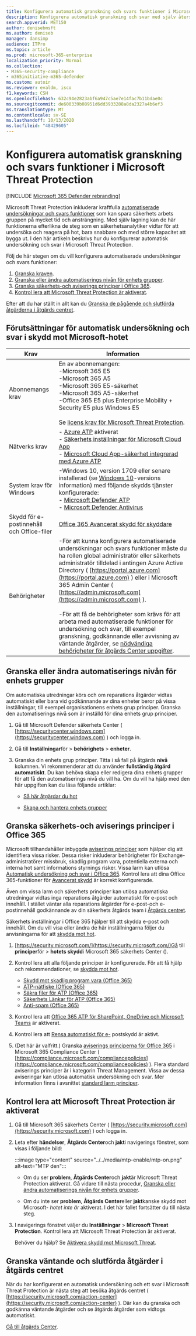 ```yaml
---
title: Konfigurera automatisk granskning och svars funktioner i Microsoft Threat Protection
description: Konfigurera automatisk granskning och svar med själv återställnings skydd
search.appverid: MET150
author: denisebmsft
ms.author: deniseb
manager: dansimp
audience: ITPro
ms.topic: article
ms.prod: microsoft-365-enterprise
localization_priority: Normal
ms.collection:
- M365-security-compliance
- m365initiative-m365-defender
ms.custom: autoir
ms.reviewer: evaldm, isco
f1.keywords: CSH
ms.openlocfilehash: 632c94e2823abf6a947c5ae7e14fac7b11bdae0c
ms.sourcegitcommit: de600339b08951d6dd3933288a8da2327a4b6ef3
ms.translationtype: MT
ms.contentlocale: sv-SE
ms.lasthandoff: 10/13/2020
ms.locfileid: "48429605"
---
```

# <a name="configure-automated-investigation-and-response-capabilities-in-microsoft-threat-protection"></a>Konfigurera automatisk granskning och svars funktioner i Microsoft Threat Protection

[!INCLUDE [Microsoft 365 Defender rebranding](../includes/microsoft-defender.md)]


Microsoft Threat Protection inkluderar kraftfulla [automatiserade undersökningar och svars funktioner](mtp-autoir.md) som kan spara säkerhets arbets gruppen på mycket tid och ansträngning. Med själv lagning kan de här funktionerna efterlikna de steg som en säkerhetsanalytiker vidtar för att undersöka och reagera på hot, bara snabbare och med större kapacitet att bygga ut. I den här artikeln beskrivs hur du konfigurerar automatisk undersökning och svar i Microsoft Threat Protection.

Följ de här stegen om du vill konfigurera automatiserade undersökningar och svars funktioner:

1. [Granska kraven](#prerequisites-for-automated-investigation-and-response-in-microsoft-threat-protection).
2. [Granska eller ändra automatiserings nivån för enhets grupper](#review-or-change-the-automation-level-for-device-groups).
3. [Granska säkerhets-och aviserings principer i Office 365](#review-your-security-and-alert-policies-in-office-365).
4. [Kontrol lera att Microsoft Threat Protection är aktiverat](#make-sure-microsoft-threat-protection-is-turned-on).

Efter att du har ställt in allt kan du [Granska de pågående och slutförda åtgärderna i åtgärds centret](#review-pending-and-completed-actions-in-the-action-center). 


## <a name="prerequisites-for-automated-investigation-and-response-in-microsoft-threat-protection"></a>Förutsättningar för automatisk undersökning och svar i skydd mot Microsoft-hotet

|Krav |Information |
|--|--|
|Abonnemangs krav |En av abonnemangen: <br/>-Microsoft 365 E5 <br/>-Microsoft 365 A5 <br/>-Microsoft 365 E5-säkerhet<br/>-Microsoft 365 A5-säkerhet<br/>-Office 365 E5 plus Enterprise Mobility + Security E5 plus Windows E5<br/><br/>Se [licens krav för Microsoft Threat Protection](https://docs.microsoft.com/microsoft-365/security/mtp/prerequisites?#licensing-requirements).|
|Nätverks krav |- [Azure ATP](https://docs.microsoft.com/azure-advanced-threat-protection/what-is-atp) aktiverat<br/>- [Säkerhets inställningar för Microsoft Cloud App](https://docs.microsoft.com/cloud-app-security/what-is-cloud-app-security)<br/>- [Microsoft Cloud App-säkerhet integrerad med Azure ATP](https://docs.microsoft.com/cloud-app-security/aatp-integration) |
|System krav för Windows |-Windows 10, version 1709 eller senare installerad (se [Windows 10](https://docs.microsoft.com/windows/release-information/)-versions information) med följande skydds tjänster konfigurerade:<br/>- [Microsoft Defender ATP](https://docs.microsoft.com/windows/security/threat-protection/microsoft-defender-atp/configure-endpoints) <br/>- [Microsoft Defender Antivirus](https://docs.microsoft.com/windows/security/threat-protection/windows-defender-antivirus/configure-windows-defender-antivirus-features) |
|Skydd för e-postinnehåll och Office-filer |[Office 365 Avancerat skydd för skyddare](https://docs.microsoft.com/microsoft-365/security/office-365-security/office-365-atp#configure-atp-policies) |
|Behörigheter |-För att kunna konfigurera automatiserade undersökningar och svars funktioner måste du ha rollen global administratör eller säkerhets administratör tilldelad i antingen Azure Active Directory ( [https://portal.azure.com](https://portal.azure.com) ) eller i Microsoft 365 Admin Center ( [https://admin.microsoft.com](https://admin.microsoft.com) ).<br/><br/>-För att få de behörigheter som krävs för att arbeta med automatiserade funktioner för undersökning och svar, till exempel granskning, godkännande eller avvisning av väntande åtgärder, se [nödvändiga behörigheter för åtgärds Center uppgifter](mtp-action-center.md#required-permissions-for-action-center-tasks). |

## <a name="review-or-change-the-automation-level-for-device-groups"></a>Granska eller ändra automatiserings nivån för enhets grupper

Om automatiska utredningar körs och om reparations åtgärder vidtas automatiskt eller bara vid godkännande av dina enheter beror på vissa inställningar, till exempel organisationens enhets grup principer. Granska den automatiserings nivå som är inställd för dina enhets grup principer.

1. Gå till Microsoft Defender säkerhets Center ( [https://securitycenter.windows.com](https://securitycenter.windows.com) ) och logga in.

2. Gå till **Inställningar**för  >  **behörighets**  >  **enheter**. 

3. Granska din enhets grup principer. Titta i så fall på åtgärds **nivå** kolumnen. Vi rekommenderar att du använder **fullständig åtgärd automatiskt**.  Du kan behöva skapa eller redigera dina enhets grupper för att få den automatiserings nivå du vill ha. Om du vill ha hjälp med den här uppgiften kan du läsa följande artiklar:

   - [Så här åtgärdar du hot](https://docs.microsoft.com/windows/security/threat-protection/microsoft-defender-atp/automated-investigations#how-threats-are-remediated)
   
   - [Skapa och hantera enhets grupper](https://docs.microsoft.com/windows/security/threat-protection/microsoft-defender-atp/machine-groups) 

## <a name="review-your-security-and-alert-policies-in-office-365"></a>Granska säkerhets-och aviserings principer i Office 365

Microsoft tillhandahåller inbyggda [aviserings principer](https://docs.microsoft.com/microsoft-365/compliance/alert-policies) som hjälper dig att identifiera vissa risker. Dessa risker inkluderar behörigheter för Exchange-administratörer missbruk, skadlig program vara, potentiella externa och interna hot samt informations styrnings risker. Vissa larm kan utlösa [Automatisk undersökning och svar i Office 365](https://docs.microsoft.com/microsoft-365/security/office-365-security/office-365-air). Kontrol lera att dina Office 365-funktioner för [Avancerat skydd](https://docs.microsoft.com/microsoft-365/security/office-365-security/office-365-atp) är korrekt konfigurerade.

Även om vissa larm och säkerhets principer kan utlösa automatiska utredningar vidtas inga reparations åtgärder automatiskt för e-post och innehåll. I stället väntar alla reparations åtgärder för e-post-och e-postinnehåll godkännande av din säkerhets åtgärds team i [Åtgärds centret](mtp-action-center.md).

Säkerhets inställningar i Office 365 hjälper till att skydda e-post och innehåll. Om du vill visa eller ändra de här inställningarna följer du anvisningarna för att [skydda mot hot](https://docs.microsoft.com/microsoft-365/security/office-365-security/protect-against-threats).

1. [https://security.microsoft.com/](https://security.microsoft.com/)Gå till **principer**för  >  **hotets skydd**i Microsoft 365 säkerhets Center ().

2. Kontrol lera att alla följande principer är konfigurerade. För att få hjälp och rekommendationer, se [skydda mot hot](https://docs.microsoft.com/microsoft-365/security/office-365-security/protect-against-threats).

   - [Skydd mot skadlig program vara (Office 365)](https://docs.microsoft.com/microsoft-365/security/office-365-security/protect-against-threats#part-1---anti-malware-protection)
   - [ATP-nätfiske (Office 365)](https://docs.microsoft.com/microsoft-365/security/office-365-security/protect-against-threats#part-2---anti-phishing-protection)
   - [Säkra filer för ATP (Office 365)](https://docs.microsoft.com/microsoft-365/security/office-365-security/protect-against-threats#atp-safe-attachments-policies)
   - [Säkerhets Länkar för ATP (Office 365)](https://docs.microsoft.com/microsoft-365/security/office-365-security/protect-against-threats#atp-safe-links-policies)
   - [Anti-spam (Office 365)](https://docs.microsoft.com/microsoft-365/security/office-365-security/protect-against-threats#part-3---anti-spam-protection) 

4. Kontrol lera att [Office 365 ATP för SharePoint, OneDrive och Microsoft Teams](https://docs.microsoft.com/microsoft-365/security/office-365-security/protect-against-threats#part-5---turn-on-atp-for-sharepoint-onedrive-and-microsoft-teams-workloads) är aktiverat.

5. Kontrol lera att [Rensa automatiskt för e-](https://docs.microsoft.com/microsoft-365/security/office-365-security/protect-against-threats#zero-hour-auto-purge-for-email-in-eop) postskydd är aktivt. 

8. (Det här är valfritt.) Granska [aviserings principerna för Office 365](https://docs.microsoft.com/microsoft-365/compliance/alert-policies) i Microsoft 365 Compliance Center ( [https://compliance.microsoft.com/compliancepolicies](https://compliance.microsoft.com/compliancepolicies) ). Flera standard aviserings principer är i kategorin Threat Management. Vissa av dessa aviseringar kan utlösa automatisk undersökning och svar. Mer information finns i avsnittet [standard larm principer](https://docs.microsoft.com/microsoft-365/compliance/alert-policies?#default-alert-policies).
 
## <a name="make-sure-microsoft-threat-protection-is-turned-on"></a>Kontrol lera att Microsoft Threat Protection är aktiverat

1. Gå till Microsoft 365 säkerhets Center ( [https://security.microsoft.com](https://security.microsoft.com) ) och logga in.

2. Leta efter **händelser**, **Åtgärds Center**och **jakt**i navigerings fönstret, som visas i följande bild:

   :::image type="content" source="../../media/mtp-enable/mtp-on.png" alt-text="MTP den":::

   - Om du ser **problem**, **Åtgärds Center**och **jakt**är Microsoft Threat Protection aktiverat. Gå vidare till nästa procedur, [Granska eller ändra automatiserings nivån för enhets grupper](#review-or-change-the-automation-level-for-device-groups).

   - Om du inte ser **problem**, **Åtgärds Center**eller **jakt**kanske skydd mot Microsoft- *hotet inte är* aktiverat. I det här fallet fortsätter du till nästa steg.

3. I navigerings fönstret väljer du **Inställningar**  >  **Microsoft Threat Protection**. Kontrol lera att Microsoft Threat Protection är aktiverat. 

   Behöver du hjälp? Se [Aktivera skydd mot Microsoft Threat](https://docs.microsoft.com/microsoft-365/security/mtp/mtp-enable).

## <a name="review-pending-and-completed-actions-in-the-action-center"></a>Granska väntande och slutförda åtgärder i åtgärds centret

När du har konfigurerat en automatisk undersökning och ett svar i Microsoft Threat Protection är nästa steg att besöka åtgärds centret ( [https://security.microsoft.com/action-center](https://security.microsoft.com/action-center) ). Där kan du granska och godkänna väntande åtgärder och se åtgärds åtgärder som vidtogs automatiskt. 

[Gå till åtgärds Center](mtp-action-center.md).
